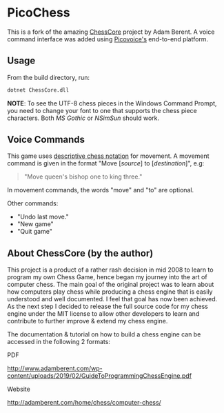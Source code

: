 # PicoChess

This is a fork of the amazing [ChessCore](https://github.com/3583Bytes/ChessCore) project by Adam Berent. A voice command interface was added using [Picovoice's](https://picovoice.ai/) end-to-end platform.

## Usage
From the build directory, run:
```bash
dotnet ChessCore.dll
```

**NOTE**: To see the UTF-8 chess pieces in the Windows Command Prompt, you need to change your font to one that supports the chess piece characters. Both _MS Gothic_ or _NSimSun_ should work.

## Voice Commands

This game uses [descriptive chess notation](https://en.wikipedia.org/wiki/Descriptive_notation) for movement. A movement command is given in the format "Move [_source_] to [_destination_]", e.g:

> "Move queen's bishop one to king three."

In movement commands, the words "move" and "to" are optional.

Other commands:
-   "Undo last move."
-   "New game"
-   "Quit game"


## About ChessCore (by the author)

This project is a product of a rather rash decision in mid 2008 to learn to program my own Chess Game, hence began my journey into the art of computer chess.  The main goal of the original project was to learn about how computers play chess while producing a chess engine that is easily understood and well documented.  I feel that goal has now been achieved.  As the next step I decided to release the full source code for my chess engine under the MIT license to allow other developers to learn and contribute to further improve & extend my chess engine.

The documentation & tutorial on how to build a chess engine can be accessed in the following 2 formats:

PDF

http://www.adamberent.com/wp-content/uploads/2019/02/GuideToProgrammingChessEngine.pdf

Website

http://adamberent.com/home/chess/computer-chess/




